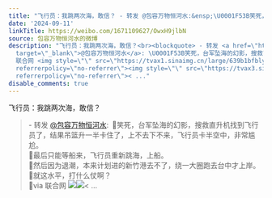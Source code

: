 ```yaml
---
title: "飞行员：我跳两次海，敢信？ - 转发 @包容万物恒河水:&ensp;\U0001F53B笑死，台军坠海的幻影，搜救直升机找到飞行员了，结果吊篮升一半卡住了，上不去下不来，飞行员卡..."
date: '2024-09-11'
linkTitle: https://weibo.com/1671109627/OwxH9jlbN
source: 包容万物恒河水的微博
description: "飞行员：我跳两次海，敢信？<br><blockquote> - 转发 <a href=\"https://weibo.com/1671109627\"
  target=\"_blank\">@包容万物恒河水</a>: \U0001F53B笑死，台军坠海的幻影，搜救直升机找到飞行员了，结果吊篮升一半卡住了，上不去下不来，飞行员卡半空中，非常尴尬。<br>\U0001F53B最后只能等船来，飞行员重新跳海，上船。<br>\U0001F53B然后因为退潮，本来计划进的新竹港去不了，绕一大圈跑去台中才上岸。<br>\U0001F53B就这水平，打什么仗啊？<br>\U0001F53Bvia
  联合网 <img style=\"\" src=\"https://tvax1.sinaimg.cn/large/639b1bfbly1htk68bg3u1j211i0u0h8b.jpg\"
  referrerpolicy=\"no-referrer\"><img style=\"\" src=\"https://tvax3.sinaimg.cn/large/639b1bfbly1htk68x78mmj20l20vtkcr.jpg\"
  referrerpolicy=\"no-referrer\">< ..."
disable_comments: true
---
```

飞行员：我跳两次海，敢信？<br><blockquote> - 转发 <a href="https://weibo.com/1671109627" target="_blank">@包容万物恒河水</a>: 🔻笑死，台军坠海的幻影，搜救直升机找到飞行员了，结果吊篮升一半卡住了，上不去下不来，飞行员卡半空中，非常尴尬。<br>🔻最后只能等船来，飞行员重新跳海，上船。<br>🔻然后因为退潮，本来计划进的新竹港去不了，绕一大圈跑去台中才上岸。<br>🔻就这水平，打什么仗啊？<br>🔻via 联合网 <img style="" src="https://tvax1.sinaimg.cn/large/639b1bfbly1htk68bg3u1j211i0u0h8b.jpg" referrerpolicy="no-referrer"><img style="" src="https://tvax3.sinaimg.cn/large/639b1bfbly1htk68x78mmj20l20vtkcr.jpg" referrerpolicy="no-referrer">< ...